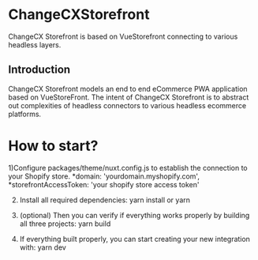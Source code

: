 # ChangeCXStorefront
ChangeCX Storefront is based on VueStorefront connecting to various headless layers. 
## Introduction
ChangeCX Storefront models an end to end eCommerce PWA application based on VueStoreFront. The intent of ChangeCX Storefront is to abstract out complexities of headless connectors to various headless ecommerce platforms.


# How to start?
1)Configure packages/theme/nuxt.config.js to establish the connection to your Shopify store.
*domain: 'yourdomain.myshopify.com',
*storefrontAccessToken: 'your shopify store access token'

2) Install all required dependencies:
yarn install or yarn

3) (optional) Then you can verify if everything works properly by building all three projects:
yarn build

4) If everything built properly, you can start creating your new integration with:
yarn dev